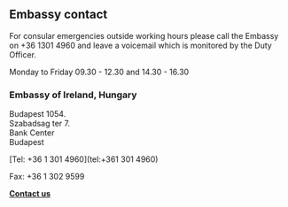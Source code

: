 ## Embassy contact

For consular emergencies outside working hours please call the Embassy on +36 1301 4960 and leave a voicemail which is monitored by the Duty Officer.

Monday to Friday 09.30 - 12.30 and 14.30 - 16.30

### Embassy of Ireland, Hungary

Budapest 1054.   
Szabadsag ter 7.   
Bank Center   
Budapest

[Tel: +36 1 301 4960](tel:+361 301 4960)

Fax: +36 1 302 9599

[**Contact us**](/en/hungary/budapest/contact/)